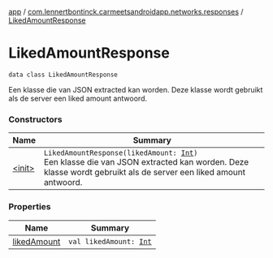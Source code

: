 [app](../../index.md) / [com.lennertbontinck.carmeetsandroidapp.networks.responses](../index.md) / [LikedAmountResponse](./index.md)

# LikedAmountResponse

`data class LikedAmountResponse`

Een klasse die van JSON extracted kan worden. Deze klasse wordt gebruikt als de server een liked amount antwoord.

### Constructors

| Name | Summary |
|---|---|
| [&lt;init&gt;](-init-.md) | `LikedAmountResponse(likedAmount: `[`Int`](https://kotlinlang.org/api/latest/jvm/stdlib/kotlin/-int/index.html)`)`<br>Een klasse die van JSON extracted kan worden. Deze klasse wordt gebruikt als de server een liked amount antwoord. |

### Properties

| Name | Summary |
|---|---|
| [likedAmount](liked-amount.md) | `val likedAmount: `[`Int`](https://kotlinlang.org/api/latest/jvm/stdlib/kotlin/-int/index.html) |

